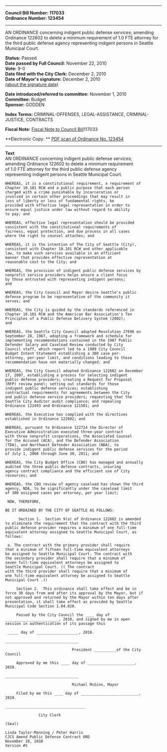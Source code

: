 * * * * *  
  
**Council Bill Number: [](#h0)[](#h2)117033**   
**Ordinance Number: 123454**  
  
* * * * *  
  
AN ORDINANCE concerning indigent public defense services; amending Ordinance 122602 to delete a minimum requirement of 1.0 FTE attorney for the third public defense agency representing indigent persons in Seattle Municipal Court.  
  
**Status:** Passed   
**Date passed by Full Council:** November 22, 2010   
**Vote:** 9-0   
**Date filed with the City Clerk:** December 2, 2010   
**Date of Mayor's signature:** December 2, 2010   
[(about the signature date)](/~public/approvaldate.htm)   
  
  
**Date introduced/referred to committee:** November 1, 2010   
**Committee:** Budget   
**Sponsor:** GODDEN   
  
**Index Terms:** CRIMINAL-OFFENSES, LEGAL-ASSISTANCE, CRIMINAL-JUSTICE, CONTRACTS  
  
**Fiscal Note:** [Fiscal Note to Council Bill](http://clerk.seattle.gov/~public/fnote/117033.htm)[](#h1)[](#h3)117033  
  
**Electronic Copy: ** [PDF scan of Ordinance No. 123454](/~archives/Ordinances/Ord_123454.pdf)  
  
* * * * *  
  
**Text**  
    AN ORDINANCE concerning indigent public defense services;  
    amending Ordinance 122602 to delete a minimum requirement  
    of 1.0 FTE attorney for the third public defense agency  
    representing indigent persons in Seattle Municipal Court.  
  
    WHEREAS, it is a constitutional requirement, a requirement of  
    Chapter 10.101 RCW and a public purpose that each person  
    charged with a crime punishable by incarceration or  
    involved in certain other proceedings that may result in  
    loss of liberty or loss of fundamental rights, be  
    provided with effective legal representation in order to  
    ensure equal justice under law without regard to ability  
    to pay; and  
  
    WHEREAS, effective legal representation should be provided  
    consistent with the constitutional requirements of  
    fairness, equal protection, and due process in all cases  
    where the right to counsel attaches; and  
  
    WHEREAS, it is the intention of The City of Seattle (City),  
    consistent with Chapter 10.101 RCW and other applicable  
    law, to make such services available in an efficient  
    manner that provides effective representation at  
    reasonable cost to the City; and  
  
    WHEREAS, the provision of indigent public defense services by  
    nonprofit service providers helps ensure a client focus  
    by those entrusted with representing indigent persons;  
    and  
  
    WHEREAS, the City Council and Mayor desire Seattle's public  
    defense program to be representative of the community it  
    serves; and  
  
    WHEREAS, the City is guided by the standards referenced in  
    Chapter 10.101 RCW and the American Bar Association's Ten  
    Principles of a Public Defense Delivery System (2002);  
    and  
  
    WHEREAS, the Seattle City Council adopted Resolution 27696 on  
    September 28, 1987, adopting a framework and schedule for  
    implementing recommendations contained in the 1987 Public  
    Defender Salary and Caseload Review conducted by City  
    Council staff, which report led to a 1989 City Council  
    Budget Intent Statement establishing a 380 case per-  
    attorney, per-year limit, and conditions leading to those  
    recommendation have not materially changed; and  
  
    WHEREAS, the City Council adopted Ordinance 122602 on December  
    17, 2007, establishing a process for selecting indigent  
    public defense providers; creating a Request for Proposal  
    (RFP) review panel; setting out standards for those  
    indigent public defense services; establishing  
    contractual requirements for agreements between the City  
    and public defense service providers; requesting that the  
    Seattle City Auditor audit compliance; and repealing  
    Ordinance 122493 and Ordinance 121501; and  
  
    WHEREAS, the Executive has complied with the directives  
    established in Ordinance 122602; and  
  
    WHEREAS, pursuant to Ordinance 122724 the Director of  
    Executive Administration executed three-year contract  
    with three nonprofit corporations, the Associated Counsel  
    for the Accused (ACA), and the Defender Association  
    (TDA), and Northwest Defender Association (NDA), to  
    provide indigent public defense services for the period  
    of July 1, 2008 through June 30, 2011; and  
  
    WHEREAS, the City Budget Office (CBO) has managed and annually  
    audited the three public defense contracts, insuring  
    agency contract compliance and the efficient use of City  
    resources; and  
  
    WHEREAS, the CBO review of agency caseload has shown the third  
    agency, NDA, to be significantly under the caseload limit  
    of 380 assigned cases per attorney, per year limit;  
  
     NOW, THEREFORE,  
  
    BE IT ORDAINED BY THE CITY OF SEATTLE AS FOLLOWS:  
  
          Section 1.  Section 9(a) of Ordinance 122602 is amended  
    to eliminate the requirement that the contract with the third  
    public defense provider requires a minimum of one full-time  
    equivalent attorney assigned to Seattle Municipal Court, as  
    follows:  
  
     a. The contract with the primary provider shall require  
    that a minimum of fifteen full-time equivalent attorneys  
    be assigned to Seattle Municipal Court. The contract with  
    the secondary provider shall require that a minimum of  
    seven full-time equivalent attorneys be assigned to  
    Seattle Municipal Court. (( The contract  
    with the third provider shall require that a minimum of  
    one full-time equivalent attorney be assigned to Seattle  
    Municipal Court .))  
  
         Section 2.  This ordinance shall take effect and be in  
    force 30 days from and after its approval by the Mayor, but if  
    not approved and returned by the Mayor within ten days after  
    presentation, it shall take effect as provided by Seattle  
    Municipal Code Section 1.04.020.  
  
         Passed by the City Council the ____ day of  
    ________________________, 2010, and signed by me in open  
    session in authentication of its passage this  
  
     _____ day of ___________________, 2010.  
  
    _________________________________  
  
                                  President __________of the City  
    Council  
  
         Approved by me this ____ day of _____________________,  
    2010.  
  
    _________________________________  
  
                                  Michael McGinn, Mayor  
  
         Filed by me this ____ day of __________________________,  
    2010.  
  
    ____________________________________  
  
                   City Clerk  
  
    (Seal)  
  
    Linda Taylor-Manning / Peter Harris  
    CJCS Amend Public Defense Contract ORD  
    November 10, 2010  
    Version #5  

